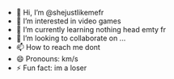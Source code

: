 - 👋 Hi, I’m @shejustlikemefr
- 👀 I’m interested in video games
- 🌱 I’m currently learning nothing head emty fr
- 💞️ I’m looking to collaborate on ...
- 📫 How to reach me dont 
- 😄 Pronouns: km/s
- ⚡ Fun fact: im a loser

<!---
shejustlikemefr/shejustlikemefr is a ✨ special ✨ repository because its `README.md` (this file) appears on your GitHub profile.
You can click the Preview link to take a look at your changes.
--->
